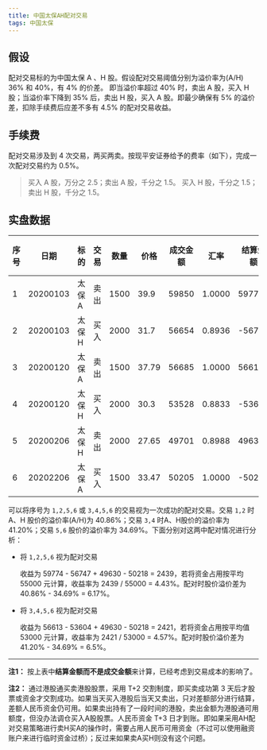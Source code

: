 ```yaml
---
title: 中国太保AH配对交易
tags: 中国太保
---
```


## 假设

配对交易标的为中国太保 A 、H 股。假设配对交易阈值分别为溢价率为(A/H) 36% 和 40%，有 4% 的价差。 即当溢价率超过 40% 时，卖出 A 股，买入 H 股；当溢价率下降到 35% 后，卖出 H 股，买入 A 股。即最少确保有 5% 的溢价差，扣除手续费后应差不多有 4.5% 的配对交易收益。

## 手续费

配对交易涉及到 4 次交易，两买两卖。按现平安证券给予的费率（如下），完成一次配对交易约为 0.5%。

> 买入 A 股，万分之 2.5；卖出 A 股，千分之 1.5。
> 买入 H 股，千分之 1.5；卖出 H 股，千分之 1.5。

## 实盘数据

| 序号 | 日期       | 标的  | 交易 | 数量   | 价格    | 成交金额  | 汇率      | 结算金额   | 手续费 | 费率    |
|----|----------|-----|----|------|-------|-------|---------|--------|-----|-------|
| 1  | 20200103 | 太保A | 卖出 | 1500 | 39.9  | 59850 | 1.0000  | 59774  | 76  | 0.13% |
| 2  | 20200103 | 太保H | 买入 | 2000 | 31.7  | 56654 | 0.8936  | -56747 | 86  | 0.15% |
| 3  | 20200120 | 太保A | 卖出 | 1500 | 37.79 | 56685 | 1.0000  | 56613  | 72  | 0.13% |
| 4  | 20200120 | 太保H | 买入 | 2000 | 30.3  | 53528 | 0.8833  | -53604 | 72  | 0.13% |
| 5  | 20200206 | 太保H | 卖出 | 2000 | 27.65 | 49701 | 0.8988  | 49630  | 67  | 0.13% |
| 6  | 20202206 | 太保A | 买入 | 1500 | 33.47 | 50205 | 1.0000  | -50218 | 14  | 0.03% |

可以将序号为 `1,2,5,6` 或 `3,4,5,6` 的交易视为一次成功的配对交易。交易 `1,2` 时 A、H 股价的溢价率(A/H)为 40.86%；交易 `3,4` 时A、H股价的溢价率为 41.20%；交易 `5,6` 股价的溢价率为 34.69%。下面分别对这两中配对情况进行分析：

- 将 `1,2,5,6` 视为配对交易

  收益为 59774 - 56747 + 49630 - 50218 = 2439，若将资金占用按平均 55000 元计算，收益率为 2439 / 55000 = 4.43%。配对时股价溢价差为 40.86% - 34.69% = 6.17%。

- 将 `3,4,5,6` 视为配对交易

  收益为 56613 - 53604 + 49630 - 50218 = 2421，若将资金占用按平均值 53000 元计算，收益率为 2421 / 53000 = 4.57%。配对时股价溢价差为 41.20% - 34.69% = 6.5%。 

---

**注1：** 按上表中**结算金额而不是成交金额**来计算，已经考虑到交易成本的影响了。

**注2：** 通过港股通买卖港股股票，采用 T+2 交割制度，即买卖成功第 3 天后才股票或资金才交割成功。如果当天买入港股后当天又卖出，只对差额部分进行结算，差额人民币资金仍可用。如果卖出持有了一段时间的港股，卖出金额为港股通可用额度，但没办法调仓买入A股股票。人民币资金 T+3 日才到账。即如果采用AH配对交易策略进行卖H买A的操作时，需要占用人民币可用资金（不过可以使用融资账户来进行临时资金过桥）；反过来如果卖A买H则没有这个问题。